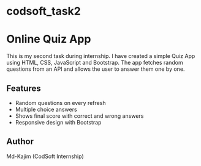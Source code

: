 # codsoft_task2
# Online Quiz App

This is my second task during internship.
I have created a simple Quiz App using HTML, CSS, JavaScript and Bootstrap.
The app fetches random questions from an API and allows the user to answer them one by one.
 
## Features  
- Random questions on every refresh  
- Multiple choice answers  
- Shows final score with correct and wrong answers
- Responsive design with Bootstrap

## Author  
Md-Kajim (CodSoft Internship)

